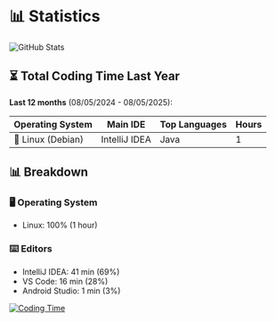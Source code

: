 # 📊 Statistics

![GitHub Stats](https://github-readme-stats.vercel.app/api/top-langs/?username=Serafimklm&theme=dracula)

## ⏳ Total Coding Time Last Year
**Last 12 months** (08/05/2024 - 08/05/2025):

| Operating System | Main IDE | Top Languages | Hours |
|------------------|----------|---------------|-------|
| 🐧 Linux (Debian) | IntelliJ IDEA | Java | 1 |

## 📊 Breakdown
### 🖥️ Operating System
- Linux: 100% (1 hour)

### ⌨️ Editors
- IntelliJ IDEA: 41 min (69%)
- VS Code: 16 min (28%)
- Android Studio: 1 min (3%)

[![Coding Time](https://github-readme-stats.vercel.app/api/wakatime?username=Serafimklm&theme=dracula)](https://wakatime.com/@Serafimklm)
